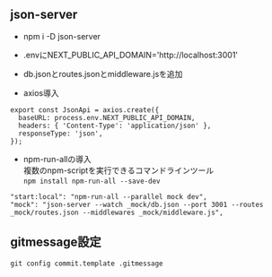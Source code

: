 ## json-server

* npm i -D json-server

* .envにNEXT_PUBLIC_API_DOMAIN='http://localhost:3001'

* db.jsonとroutes.jsonとmiddleware.jsを追加

* axios導入
```
export const JsonApi = axios.create({
  baseURL: process.env.NEXT_PUBLIC_API_DOMAIN,
  headers: { 'Content-Type': 'application/json' },
  responseType: 'json',
});
```

* npm-run-allの導入  
複数のnpm-scriptを実行できるコマンドラインツール  
`npm install npm-run-all --save-dev`
```
"start:local": "npm-run-all --parallel mock dev",
"mock": "json-server --watch _mock/db.json --port 3001 --routes _mock/routes.json --middlewares _mock/middleware.js",
```

## gitmessage設定
`git config commit.template .gitmessage`